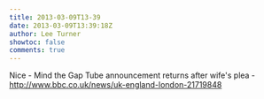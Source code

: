 ```yaml
---
title: 2013-03-09T13-39
date: 2013-03-09T13:39:18Z
author: Lee Turner
showtoc: false
comments: true
---
```


Nice - Mind the Gap Tube announcement returns after wife's plea - http://www.bbc.co.uk/news/uk-england-london-21719848

